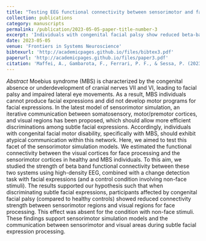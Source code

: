 ```yaml
---
title: "Testing EEG functional connectivity between sensorimotor and face-processing visual regions in individuals with congenital facial palsy"
collection: publications
category: manuscripts
permalink: /publication/2023-05-05-paper-title-number-3
excerpt: 'Individuals with congenital facial palsy show reduced beta-band connectivity between sensorimotor and visual face-processing regions during facial expression perception, supporting sensorimotor simulation models.'
date: 2023-05-05
venue: 'Frontiers in Systems Neuroscience'
bibtexurl: 'http://academicpages.github.io/files/bibtex3.pdf'
paperurl: 'http://academicpages.github.io/files/paper3.pdf'
citation: 'Maffei, A., Gambarota, F., Ferrari, P. F., & Sessa, P. (2023). Testing EEG functional connectivity between sensorimotor and face-processing visual regions in individuals with congenital facial palsy. Frontiers in Systems Neuroscience, 17, 34. https://doi.org/10.3389/fnsys.2023.1123221 '
---
```

*Abstract*
Moebius syndrome (MBS) is characterized by the congenital absence or underdevelopment of cranial nerves VII and VI, leading to facial palsy and impaired lateral eye movements. As a result, MBS individuals cannot produce facial expressions and did not develop motor programs for facial expressions. In the latest model of sensorimotor simulation, an iterative communication between somatosensory, motor/premotor cortices, and visual regions has been proposed, which should allow more efficient discriminations among subtle facial expressions. Accordingly, individuals with congenital facial motor disability, specifically with MBS, should exhibit atypical communication within this network. Here, we aimed to test this facet of the sensorimotor simulation models. We estimated the functional connectivity between the visual cortices for face processing and the sensorimotor cortices in healthy and MBS individuals. To this aim, we studied the strength of beta band functional connectivity between these two systems using high-density EEG, combined with a change detection task with facial expressions (and a control condition involving non-face stimuli). The results supported our hypothesis such that when discriminating subtle facial expressions, participants affected by congenital facial palsy (compared to healthy controls) showed reduced connectivity strength between sensorimotor regions and visual regions for face processing. This effect was absent for the condition with non-face stimuli. These findings support sensorimotor simulation models and the communication between sensorimotor and visual areas during subtle facial expression processing.

